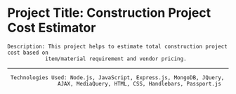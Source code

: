 # Project Title: Construction Project Cost Estimator

    Description: This project helps to estimate total construction project cost based on 
                item/material requirement and vendor pricing.
    
    
 ----

     Technologies Used: Node.js, JavaScript, Express.js, MongoDB, JQuery, 
                    AJAX, MediaQuery, HTML, CSS, Handlebars, Passport.js
